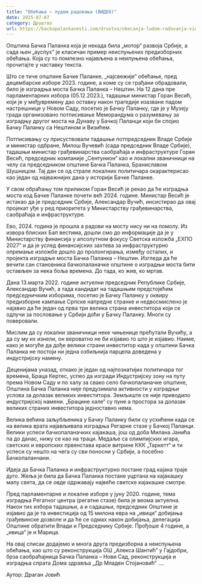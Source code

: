 ```yaml
---
title: "Обећања – лудом радовања (ВИДЕО)"
date: 2025-07-07
category: Друштво
url: https://backapalankavesti.com/drustvo/obecanja-ludom-radovanja-video/
---
```


Општина Бачка Паланка која је некада била „мотор“ развоја Србије, а сада њен „ауспух“ је класичан пример неиспуњених предизборних обећања. Која су то помпезно најављена а неипуњена обећања, прочитајте у наставку текста.

Што се тиче општине Бачке Паланке, „најсвежије“ обећање, пред децембарске изборе 2023. године, а коме су се грађани обрадовали, било је изградња моста Бачка Паланка – Нештин. На 12 дана пре парламентарних избора (05.12.2023.), тадашњи министар Горан Весић, који је у међувремену дао оставку након трагедије изазване падом настрешнице у Новом Саду, посетио је Бачку Паланку, где је у Музеју града организовано потписивање Меморандума о разумевању за изградњу другог моста на Дунаву у Бачкој Паланци који би спојио Бачку Паланку са Нештином и Визићем.

Потписивању су присуствовали тадашњи потпредседник Владе Србије и министар одбране, Милош Вучевић (сада председник Владе Србије), тадашњи министар грађевинарства саобраћаја и инфраструктуре Горан Весић, председник компаније „Сентунион“ као и локални званичници на челу са председником општине Бачка Паланка, Браниславом Шушницом. Тај дан се од страле локалних политичара окарактерисао као један од најважнијих дана у историји Бачке Паланке.

У свом обраћању том приликом Горан Весић је рекао да ће изградња моста код Бачке Паланке почети већ 2024. године. Министар Весић је истакао да је председник Србије, Александар Вучић, инсистирао да овај пројекат уђе у ред приоритета у Министарству грађевинарства, саобраћаја и инфраструктуре.

Ево, 2024. година је прошла а радови на мосту нису ни на помолу. Из извора блиских Бап вестима, дошли смо до информације да је у Министарству финансија у апсолутном фокусу Светска изложба „ЕXПО 2027“ и да је услед финансијских захтева за инфраструктурно опремање изложбе дошло до пролонгирања, између осталих, и пројекта изградње моста Бачка Паланка – Нештин. Изгледа да ће вечити сан становника бачкопаланачке општине о изградњи моста бити остављен за нека боља времена. До тада, ко жив, ко мртав.

Дана 13.марта 2022. године актуелни председник Републике Србије, Александар Вучић, а тада кандидат на тадашњим предстојећим председничким изборима, посетио је Бачку Паланку у оквиру предизборне кампање Српске напредне странке и недвосмислено је најавио да ће један од прва три велика страна инвеститора који се одлучи за пословање у Србији доћи у Бачку Паланку. Многи су поверовали.

Мислим да су локални званичници неке чињенице прећутали Вучићу, а да су му их изнели, он вероватно не би изјавио то што је изјавио. Наиме, како је могуће да дође велики страни инвеститор када у општини Бачка Паланка не постоји ни једна озбиљнија парцела доведена у индустријску намену.

Деценијама уназад, откако је један од најпознатијих политичара тог времена, Браца Кертес, успео да изгради Индустријску зону на путу према Новом Саду и по халу за свако село бачкопаланачке општине, Општина Бачка Паланка није предузимала активности у изградњи услова за долазак великих инвеститора. Земљиште се није приводило индустријској намени. „Брацине хале“ су пуне а простора за долазак великих страних инвеститора једноставно нема.

Велика већина заљубљеника у Бачку Паланку били су усхићени када се на велика врата најављивала изградња Регарне стазе у Бачкој Паланци. Велики успеси бачкопаланачких кајакаша, још од доба Милана Јанића па до данас, нижу се као на траци. Медаље са олимпијских игара, светских и европских првенстава красе витрине ККК „Таркетт“ и ти успеси су нешто на чега су сви поносни у Србији, а посебно Бачкопаланчани.

Идеја да Бачка Паланка и инфраструктурно постане град кајака траје дуго. Жеља је била да Бачка Паланка постане уцртана на кајакашку мапу света, да се овде одржавају највеће светске кајакашке смотре.

Пред парламентарне и локалне изборе у јуну 2020. године, тема изградња Регатног центра (регатне стазе) била је веома актуелна. Након тих избора тадашњи, а и садашњи, председник Општине је изјавио да је та инвестиција од 15 милона евра на „ивици“ добијања грађевинске дозволе и да ће се одмах након добијања, делегација Општине обратити Влади и Председнику Србије. Прођоше 4 године, а „ивица“ је и Марица.

На овај списак додајемо и многа друга предизборна а неиспуњена обећања, као што су реконструкција ОШ „Алекса Шантић“ у Гајдобри, брза саобраћајница Бачка Паланка – Нови Сад, реконструкција и изградња спрата Дома здравља „Др Младен Стојановић“ ….

Аутор: Драган Јовић
